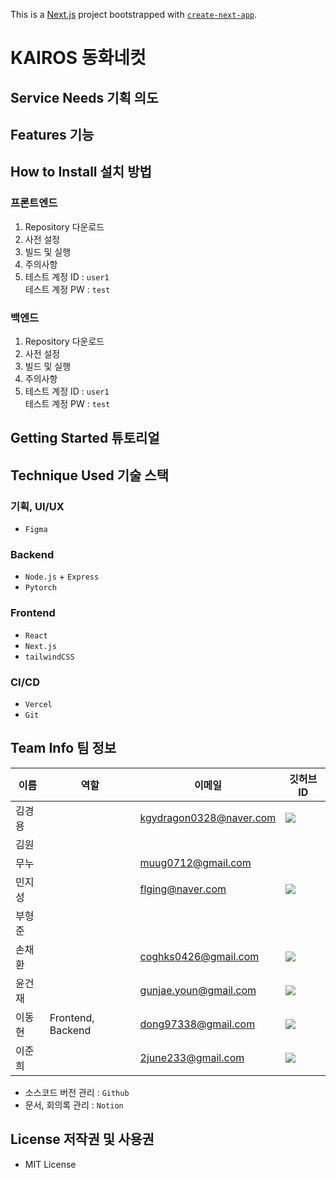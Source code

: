 This is a [Next.js](https://nextjs.org/) project bootstrapped with [`create-next-app`](https://github.com/vercel/next.js/tree/canary/packages/create-next-app).

# KAIROS 동화네컷
## Service Needs 기획 의도
## Features 기능
## How to Install 설치 방법
### 프론트엔드
1. Repository 다운로드
2. 사전 설정
3. 빌드 및 실행
4. 주의사항
5. 테스트 계정 ID : `user1`   
    테스트 계정 PW : `test` 
### 백엔드
1. Repository 다운로드
2. 사전 설정
3. 빌드 및 실행
4. 주의사항
5. 테스트 계정 ID : `user1`   
    테스트 계정 PW : `test` 
## Getting Started 튜토리얼
## Technique Used 기술 스택
### 기획, UI/UX

- `Figma`

### Backend

- `Node.js` + `Express`
- `Pytorch`

### Frontend

- `React`
- `Next.js`
- `tailwindCSS`

### CI/CD

- `Vercel`
- `Git`

## Team Info 팀 정보
| 이름 | 역할 | 이메일 | 깃허브 ID |
| ---- | ---- | ---- | ---- |
| 김경용 |  | kgydragon0328@naver.com | <a href="https://github.com/kykim0328" target="_blank"><img src="https://img.shields.io/badge/kykim0328-181717?style=flat-square&logo=github&logoColor=white"/></a> |
| 김원 |  |  |  |
| 무누 |  | muug0712@gmail.com |  |
| 민지성 |  | flging@naver.com | <a href="https://github.com/flging" target="_blank"><img src="https://img.shields.io/badge/flging-181717?style=flat-square&logo=github&logoColor=white"/></a> |
| 부형준 |  |  |  |
| 손채환 |  | coghks0426@gmail.com | <a href="https://github.com/son426" target="_blank"><img src="https://img.shields.io/badge/son426-181717?style=flat-square&logo=github&logoColor=white"/></a> |
| 윤건재 |  | gunjae.youn@gmail.com | <a href="https://github.com/gunjaeyoun" target="_blank"><img src="https://img.shields.io/badge/gunjaeyoun-181717?style=flat-square&logo=github&logoColor=white"/></a> |
| 이동현 | Frontend, Backend | dong97338@gmail.com | <a href="https://github.com/dong97338" target="_blank"><img src="https://img.shields.io/badge/dong97338-181717?style=flat-square&logo=github&logoColor=white"/></a> |
| 이준희 |  | 2june233@gmail.com | <a href="https://github.com/2june233" target="_blank"><img src="https://img.shields.io/badge/2june233-181717?style=flat-square&logo=github&logoColor=white"/></a> |

- 소스코드 버전 관리 : `Github`
- 문서, 회의록 관리 : `Notion`
## License 저작권 및 사용권

- MIT License
